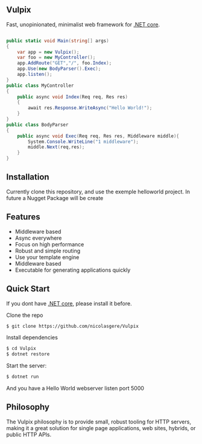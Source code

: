 Vulpix
--------------

Fast, unopinionated, minimalist web framework for [.NET core](https://www.microsoft.com/net/core#windows).



```c#

public static void Main(string[] args)
{
    var app = new Vulpix();
    var foo = new MyController();
    app.AddRoute("GET","/", foo.Index);
    app.Use(new BodyParser().Exec);
    app.listen();
}
public class MyController
{
    public async void Index(Req req, Res res)
    {
        await res.Response.WriteAsync("Hello World!");
    }
}
public class BodyParser
{
    public async void Exec(Req req, Res res, Middleware middle){
        System.Console.WriteLine("1 middleware");
        middle.Next(req,res);
    }
}

```

## Installation
Currently clone this repository, and use the exemple helloworld project.
In future a Nugget Package will be create

## Features

  * Middleware based
  * Async everywhere
  * Focus on high performance
  * Robust and simple routing
  * Use your template engine
  * Middleware based
  * Executable for generating applications quickly

## Quick Start
If you dont have [.NET core](https://www.microsoft.com/net/core#windows), please install it before.

 Clone the repo

```bash
$ git clone https://github.com/nicolasgere/Vulpix
```

  Install dependencies

```bash
$ cd Vulpix
$ dotnet restore
```

  Start the server:

```bash
$ dotnet run
```

And you have a Hello World webserver listen port 5000

## Philosophy

  The Vulpix philosophy is to provide small, robust tooling for HTTP servers, making
  it a great solution for single page applications, web sites, hybrids, or public
  HTTP APIs.
